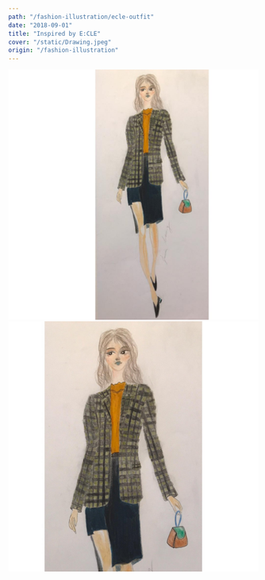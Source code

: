 ```yaml
---
path: "/fashion-illustration/ecle-outfit"
date: "2018-09-01"
title: "Inspired by E:CLE"
cover: "/static/Drawing.jpeg"
origin: "/fashion-illustration"
---
```

![Javia - E:CLE Outfit](/static/Drawing.jpeg)
![Javia - E:CLE Outfit](/static/DrawingCloseup.jpeg)